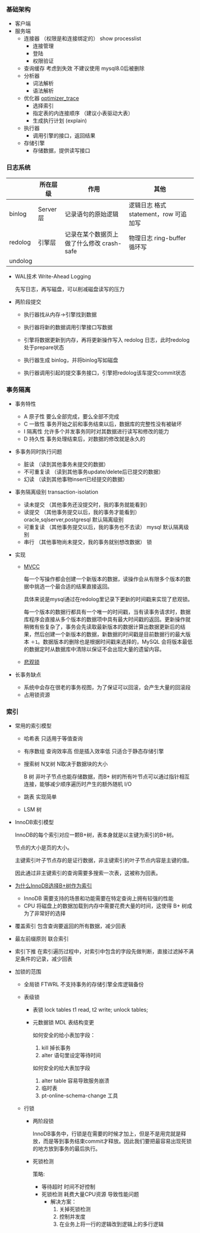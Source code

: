 ### 基础架构

- 客户端
- 服务端
  - 连接器  （权限是和连接绑定的） show processlist
    - 连接管理
    - 登陆
    - 权限验证
  - 查询缓存 考虑到失效 不建议使用 mysql8.0后被删除
  - 分析器 
    - 词法解析
    - 语法解析
  - 优化器 [optimizer_trace](https://segmentfault.com/a/1190000018136007)
    - 选择索引
    - 指定表的内连接顺序 （建议小表驱动大表）
    - 生成执行计划 (explain)
  - 执行器
    - 调用引擎的接口，返回结果
  - 存储引擎
    - 存储数据，提供读写接口

### 日志系统

|         | 所在层级 | 作用                                      | 其他                                  |
| ------- | -------- | ----------------------------------------- | ------------------------------------- |
| binlog  | Server层 | 记录语句的原始逻辑                        | 逻辑日志 格式 statement，row 可追加写 |
| redolog | 引擎层   | 记录在某个数据页上做了什么修改 crash-safe | 物理日志 ring-buffer 循环写           |
| undolog |          |                                           |                                       |

- WAL技术 Write-Ahead Logging

  先写日志，再写磁盘，可以削减磁盘读写的压力

- 两阶段提交 

  - 执行器找从内存->引擎找到数据

  - 执行器将新的数据调用引擎接口写数据

  - 引擎将数据更新到内存，再将更新操作写入 redolog 日志，此时redolog处于prepare状态
  - 执行器生成 binlog，并将binlog写如磁盘
  - 执行器调用引起的提交事务接口，引擎把redolog该车提交commit状态



### 事务隔离

- 事务特性

  - A 原子性  要么全部完成，要么全部不完成
  - C 一致性  事务开始之前和事务结束以后，数据库的完整性没有被破坏
  - I  隔离性  允许多个并发事务同时对其数据进行读写和修改的能力
  - D 持久性 事务处理结束后，对数据的修改就是永久的

- 多事务同时执行问题

  - 脏读   （读到其他事务未提交的数据）
  - 不可重复读 （读到其他事务update/delete后已提交的数据）
  - 幻读  （读到其他事物insert已经提交的数据）

- 事务隔离级别 transaction-isolation

  - 读未提交 （其他事务还没提交时，我的事务就能看到）
  - 读提交 （其他事务提交以后，我的事务才能看到）oracle,sqlserver,postgresql 默认隔离级别
  - 可重复读 （其他事务提交以后，我的事务也不去读） mysql 默认隔离级别
  - 串行 （其他事物尚未提交，我的事务就别想改数据） 锁

- 实现

  - [MVCC](https://draveness.me/database-concurrency-control/)

    每一个写操作都会创建一个新版本的数据，读操作会从有限多个版本的数据中挑选一个最合适的结果直接返回。

    具体来说是mysql通过在redolog里记录下更新的时间戳来实现了悲观锁。

    每一个版本的数据行都具有一个唯一的时间戳，当有读事务请求时，数据库程序会直接从多个版本的数据项中具有最大时间戳的返回。更新操作就稍微有些复杂了，事务会先读取最新版本的数据计算出数据更新后的结果，然后创建一个新版本的数据，新数据的时间戳是目前数据行的最大版本 `＋1`。数据版本的删除也是根据时间戳来选择的，MySQL 会将版本最低的数据定时从数据库中清除以保证不会出现大量的遗留内容。

  - [悲观锁](https://segmentfault.com/a/1190000016611415)

- 长事务缺点

  - 系统中会存在很老的事务视图，为了保证可以回滚，会产生大量的回滚段
  - 占用锁资源



### 索引

- 常用的索引模型

  - 哈希表  只适用于等值查询

  - 有序数组 查询效率高 但是插入效率低 只适合于静态存储引擎

  - 搜索树 N叉树 N取决于数据块的大小 

    B 树 非叶子节点也能存储数据，而B+ 树的所有叶节点可以通过指针相互连接，能够减少顺序遍历时产生的额外随机 I/O

  - 跳表 实现简单

  - LSM 树

- InnoDB索引模型

  InnoDB的每个索引对应一颗B+树，表本身就是以主键为索引的B+树。

  节点的大小是页的大小。

  主键索引叶子节点存的是证行数据，非主键索引的叶子节点内容是主键的值。

  因此通过非主键索引的查询需要多搜索一次表，这被称为回表。

- [为什么InnoDB选择B+树作为索引](https://draveness.me/whys-the-design-mysql-b-plus-tree/)

  - InnoDB 需要支持的场景和功能需要在特定查询上拥有较强的性能
  - CPU 将磁盘上的数据加载到内存中需要花费大量的时间，这使得 B+ 树成为了非常好的选择

- 覆盖索引 包含查询要返回的所有数据，减少回表

- 最左前缀原则 联合索引

- 索引下推 在索引遍历过程中，对索引中包含的字段先做判断，直接过滤掉不满足条件的记录，减少回表

- 加锁的范围

  - 全局锁 FTWRL 不支持事务的存储引擎全库逻辑备份

  - 表级锁

    - 表锁 lock tables t1 read, t2 write; unlock tables;

    - 元数据锁 MDL 表结构变更

      如何安全的给小表加字段：

      1. kill 掉长事务
      2. alter 语句里设定等待时间

      如何安全的给大表加字段

      1. alter table 容易导致服务崩溃
      2. 临时表
      3. pt-online-schema-change 工具

  - 行锁

    - 两阶段锁

      InnoDB事务中，行锁是在需要的时候才加上，但是不是用完就是释放，而是等到事务结束commit才释放。因此我们要把最容易出现死锁的地方放到事务的最后执行。

    - 死锁检测

      策略:

      - 等待超时 时间不好控制 
      - 死锁检测  耗费大量CPU资源 导致性能问题
        - 解决方案：
          1. 关掉死锁检测
          2. 控制并发度
          3. 在业务上将一行的逻辑改到逻辑上的多行逻辑


